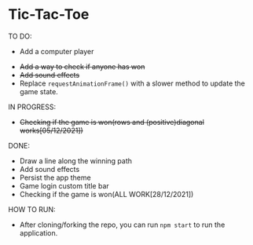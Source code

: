 # Tic-Tac-Toe

TO DO:
- Add a computer player
<!-- - Add players() -->
- ~~Add a way to check if anyone has won~~
- ~~Add sound effects~~
- Replace `requestAnimationFrame()` with a slower method to update the game state. 

IN PROGRESS:
 - ~~Checking if the game is won(rows and (positive)diagonal works[05/12/2021])~~

DONE:
- Draw a line along the winning path
- Add sound effects 
- Persist the app theme
- Game login custom title bar
- Checking if the game is won(ALL WORK[28/12/2021]) 

HOW TO RUN:
 - After cloning/forking the repo, you can run `npm start` to run the application.
